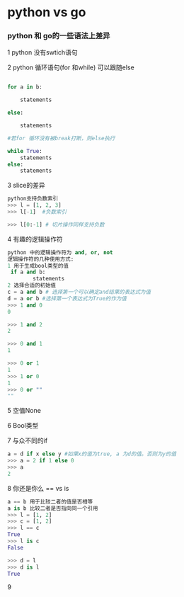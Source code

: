 # python vs go

### python 和 go的一些语法上差异

1 python 没有swtich语句

2 python 循环语句(for 和while) 可以跟随else

~~~python

for a in b:

	statements

else:

	statements

#若for 循环没有被break打断，则else执行

while True:
    statements
else:
    statements
~~~

3 slice的差异

~~~python
python支持负数索引
>>> l = [1, 2, 3]
>>> l[-1]  #负数索引

>>> l[0:-1] # 切片操作同样支持负数

~~~



4 有趣的逻辑操作符

~~~python
python 中的逻辑操作符为 and, or, not
逻辑操作符的几种使用方式:
1 用于生成bool类型的值
 if a and b:
        statements
2 选择合适的初始值
c = a and b # 选择第一个可以确定and结果的表达式为值
d = a or b #选择第一个表达式为True的作为值
>>> 1 and 0
0

>>> 1 and 2
2

>>> 0 and 1
1

>>> 0 or 1
1
>>> 1 or 0
1
>>> 0 or ""
""


~~~



5 空值None



6 Bool类型

7 与众不同的if

~~~python
a = d if x else y #如果x的值为true, a 为d的值。否则为y的值
>>> a = 2 if 1 else 0
>>> a 
2
~~~



8 你还是你么 ==  vs is

~~~python
a == b 用于比较二者的值是否相等
a is b 比较二者是否指向同一个引用
>>> l = [1, 2]
>>> c = [1, 2]
>>> l == c
True
>>> l is c
False

>>> d = l
>>> d is l
True
~~~



9 